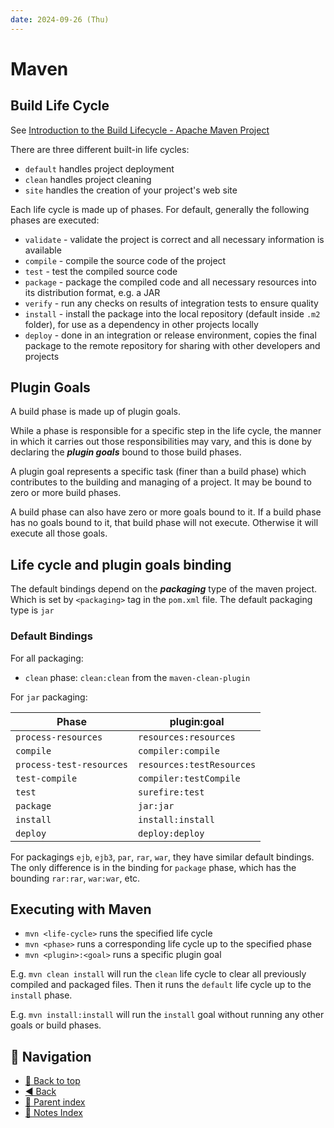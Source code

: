 ```yaml
---
date: 2024-09-26 (Thu)
---
```


# Maven

## Build Life Cycle

See
[Introduction to the Build Lifecycle - Apache Maven Project](https://maven.apache.org/guides/introduction/introduction-to-the-lifecycle.html#Lifecycle_Reference)

There are three different built-in life cycles:

- `default` handles project deployment
- `clean` handles project cleaning
- `site` handles the creation of your project's web site

Each life cycle is made up of phases. For default, generally the following
phases are executed:

- `validate` - validate the project is correct and all necessary information is
  available
- `compile` - compile the source code of the project
- `test` - test the compiled source code
- `package` - package the compiled code and all necessary resources into its
  distribution format, e.g. a JAR
- `verify` - run any checks on results of integration tests to ensure quality
- `install` - install the package into the local repository (default inside
  `.m2` folder), for use as a dependency in other projects locally
- `deploy` - done in an integration or release environment, copies the final
  package to the remote repository for sharing with other developers and
  projects

## Plugin Goals

A build phase is made up of plugin goals.

While a phase is responsible for a specific step in the life cycle, the manner
in which it carries out those responsibilities may vary, and this is done by
declaring the **_plugin goals_** bound to those build phases.

A plugin goal represents a specific task (finer than a build phase) which
contributes to the building and managing of a project. It may be bound to zero
or more build phases.

A build phase can also have zero or more goals bound to it. If a build phase has
no goals bound to it, that build phase will not execute. Otherwise it will
execute all those goals.

## Life cycle and plugin goals binding

The default bindings depend on the **_packaging_** type of the maven project.
Which is set by `<packaging>` tag in the `pom.xml` file. The default packaging
type is `jar`

### Default Bindings

For all packaging:

- `clean` phase: `clean:clean` from the `maven-clean-plugin`

For `jar` packaging:

| Phase                    | plugin:goal               |
| ------------------------ | ------------------------- |
| `process-resources`      | `resources:resources`     |
| `compile`                | `compiler:compile`        |
| `process-test-resources` | `resources:testResources` |
| `test-compile`           | `compiler:testCompile`    |
| `test`                   | `surefire:test`           |
| `package`                | `jar:jar`                 |
| `install`                | `install:install`         |
| `deploy`                 | `deploy:deploy`           |

For packagings `ejb`, `ejb3`, `par`, `rar`, `war`, they have similar default
bindings. The only difference is in the binding for `package` phase, which has
the bounding `rar:rar`, `war:war`, etc.

## Executing with Maven

- `mvn <life-cycle>` runs the specified life cycle
- `mvn <phase>` runs a corresponding life cycle up to the specified phase
- `mvn <plugin>:<goal>` runs a specific plugin goal

E.g. `mvn clean install` will run the `clean` life cycle to clear all previously
compiled and packaged files. Then it runs the `default` life cycle up to the
`install` phase.

E.g. `mvn install:install` will run the `install` goal without running any other
goals or build phases.

## 🧭 Navigation

- [🔼 Back to top](#maven)
- [◀️ Back](java.md)
- [🔖 Parent index](../../index.md)
- [📑 Notes Index](../../index.md)
